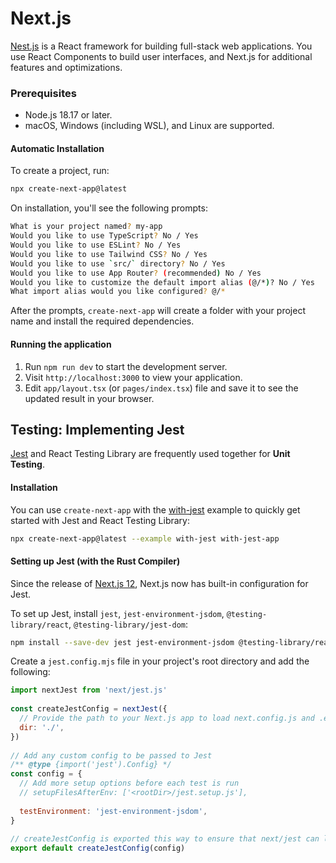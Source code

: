 
# Next.js 
[Nest.js](https://nextjs.org/) is a React framework for building full-stack web applications. You use React Components to build user interfaces, and Next.js for additional features and optimizations.

### Prerequisites
- Node.js 18.17 or later.
- macOS, Windows (including WSL), and Linux are supported.

#### Automatic Installation
To create a project, run:
```sh
npx create-next-app@latest
```

On installation, you'll see the following prompts:
```sh
What is your project named? my-app
Would you like to use TypeScript? No / Yes
Would you like to use ESLint? No / Yes
Would you like to use Tailwind CSS? No / Yes
Would you like to use `src/` directory? No / Yes
Would you like to use App Router? (recommended) No / Yes
Would you like to customize the default import alias (@/*)? No / Yes
What import alias would you like configured? @/*
```

After the prompts, `create-next-app` will create a folder with your project name and install the required dependencies.

#### Running the application
1. Run `npm run dev` to start the development server.
2. Visit `http://localhost:3000` to view your application.
3. Edit `app/layout.tsx` (or `pages/index.tsx`) file and save it to see the updated result in your browser.
## Testing: Implementing Jest
[Jest](https://github.com/facebook/jest) and React Testing Library are frequently used together for **Unit Testing**.
#### Installation
You can use `create-next-app` with the [with-jest](https://github.com/vercel/next.js/tree/canary/examples/with-jest) example to quickly get started with Jest and React Testing Library:
```bash
npx create-next-app@latest --example with-jest with-jest-app
```

#### Setting up Jest (with the Rust Compiler)
Since the release of [Next.js 12](https://nextjs.org/blog/next-12), Next.js now has built-in configuration for Jest.

To set up Jest, install `jest`, `jest-environment-jsdom`, `@testing-library/react`, `@testing-library/jest-dom`:
```sh
npm install --save-dev jest jest-environment-jsdom @testing-library/react @testing-library/jest-dom
```

Create a `jest.config.mjs` file in your project's root directory and add the following:
```jsx
import nextJest from 'next/jest.js'
 
const createJestConfig = nextJest({
  // Provide the path to your Next.js app to load next.config.js and .env files in your test environment
  dir: './',
})
 
// Add any custom config to be passed to Jest
/** @type {import('jest').Config} */
const config = {
  // Add more setup options before each test is run
  // setupFilesAfterEnv: ['<rootDir>/jest.setup.js'],
 
  testEnvironment: 'jest-environment-jsdom',
}
 
// createJestConfig is exported this way to ensure that next/jest can load the Next.js config which is async
export default createJestConfig(config)
```
